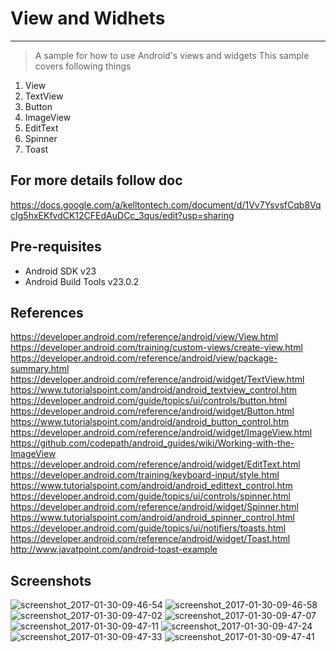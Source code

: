 # View and Widhets 
--------------
> A sample  for how to use Android's views and widgets 
This sample covers following things 

1. View 
2. TextView
3. Button 
4. ImageView
5. EditText 
6. Spinner 
7. Toast 

For more details follow doc
--------------
https://docs.google.com/a/kelltontech.com/document/d/1Vv7YsvsfCqb8VqcIg5hxEKfvdCK12CFEdAuDCc_3qus/edit?usp=sharing

Pre-requisites
--------------
- Android SDK v23
- Android Build Tools v23.0.2

References
--------------
https://developer.android.com/reference/android/view/View.html
https://developer.android.com/training/custom-views/create-view.html
https://developer.android.com/reference/android/view/package-summary.html
https://developer.android.com/reference/android/widget/TextView.html
https://www.tutorialspoint.com/android/android_textview_control.htm
https://developer.android.com/guide/topics/ui/controls/button.html
https://developer.android.com/reference/android/widget/Button.html
https://www.tutorialspoint.com/android/android_button_control.htm
https://developer.android.com/reference/android/widget/ImageView.html
https://github.com/codepath/android_guides/wiki/Working-with-the-ImageView
https://developer.android.com/reference/android/widget/EditText.html
https://developer.android.com/training/keyboard-input/style.html
https://www.tutorialspoint.com/android/android_edittext_control.htm
https://developer.android.com/guide/topics/ui/controls/spinner.html
https://developer.android.com/reference/android/widget/Spinner.html
https://www.tutorialspoint.com/android/android_spinner_control.html
https://developer.android.com/guide/topics/ui/notifiers/toasts.html
https://developer.android.com/reference/android/widget/Toast.html
http://www.javatpoint.com/android-toast-example



Screenshots
--------------
![screenshot_2017-01-30-09-46-54](https://cloud.githubusercontent.com/assets/7554816/22412175/81aa6c6c-e6d1-11e6-8005-1acbf2641080.png)
![screenshot_2017-01-30-09-46-58](https://cloud.githubusercontent.com/assets/7554816/22412176/82273288-e6d1-11e6-815f-5b0f1965ef72.png)
![screenshot_2017-01-30-09-47-02](https://cloud.githubusercontent.com/assets/7554816/22412177/8294b092-e6d1-11e6-891b-8594803831aa.png)
![screenshot_2017-01-30-09-47-07](https://cloud.githubusercontent.com/assets/7554816/22412178/8296582a-e6d1-11e6-9ec9-6d255094c541.png)
![screenshot_2017-01-30-09-47-11](https://cloud.githubusercontent.com/assets/7554816/22412179/82967d3c-e6d1-11e6-856c-f4176dd74c74.png)
![screenshot_2017-01-30-09-47-24](https://cloud.githubusercontent.com/assets/7554816/22412180/8299b3e4-e6d1-11e6-8047-a06acf4c0164.png)
![screenshot_2017-01-30-09-47-33](https://cloud.githubusercontent.com/assets/7554816/22412181/829be0e2-e6d1-11e6-971d-9de7dd28c879.png)
![screenshot_2017-01-30-09-47-41](https://cloud.githubusercontent.com/assets/7554816/22412182/82a7e464-e6d1-11e6-9519-1692329454be.png)

